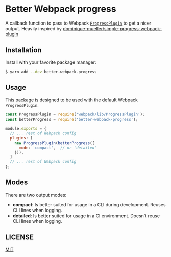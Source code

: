 # Better Webpack progress

A callback function to pass to Webpack [`ProgressPlugin`](https://github.com/webpack/docs/wiki/internal-webpack-plugins#progresspluginhandler) to get a nicer output. Heavily inspired by [dominique-mueller/simple-progress-webpack-plugin](https://github.com/dominique-mueller/simple-progress-webpack-plugin)


## Installation

Install with your favorite package manager:

```bash
$ yarn add --dev better-webpack-progress
```


## Usage

This package is designed to be used with the default Webpack `ProgressPlugin`.

```javascript
const ProgressPlugin = require('webpack/lib/ProgressPlugin');
const betterProgress = require('better-webpack-progress');

module.exports = {
  // ... rest of Webpack config
  plugins: [
    new ProgressPlugin(betterProgress({
      mode: 'compact',  // or 'detailed'
    })),
  ]
  // ... rest of Webpack config
};
```

## Modes

There are two output modes:

 - **compact**: Is better suited for usage in a CLI during development. Reuses CLI lines when logging.
 - **detailed**: Is better suited for usage in a CI environment. Doesn't reuse CLI lines when logging.


## LICENSE

[MIT](LICENSE)
